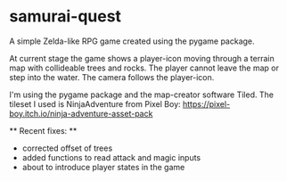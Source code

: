 # samurai-quest
A simple Zelda-like RPG game created using the pygame package.

At current stage the game shows a player-icon moving through a terrain map with collideable trees and rocks. The player cannot leave the map or step into the water. The camera follows the player-icon.

I'm using the pygame package and the map-creator software Tiled. The tileset I used is NinjaAdventure from Pixel Boy: https://pixel-boy.itch.io/ninja-adventure-asset-pack


** Recent fixes: **
- corrected offset of trees
- added functions to read attack and magic inputs
- about to introduce player states in the game